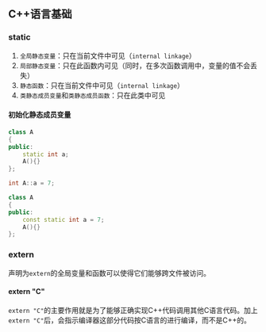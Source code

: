 ## C++语言基础

### static

1. `全局静态变量`：只在当前文件中可见（`internal linkage`）
2. `局部静态变量`：只在此函数内可见（同时，在多次函数调用中，变量的值不会丢失）
3. `静态函数`：只在当前文件中可见（`internal linkage`）
4. `类静态成员变量`和`类静态成员函数`：只在此类中可见

#### 初始化静态成员变量

```cpp
class A
{  
public:  
    static int a;
    A(){}
};

int A::a = 7;
```

```cpp
class A
{  
public:  
    const static int a = 7;
    A(){}  
};
```

### extern

声明为`extern`的全局变量和函数可以使得它们能够跨文件被访问。

#### extern "C"

`extern "C"`的主要作用就是为了能够正确实现C++代码调用其他C语言代码。加上`extern "C"`后，会指示编译器这部分代码按C语言的进行编译，而不是C++的。
